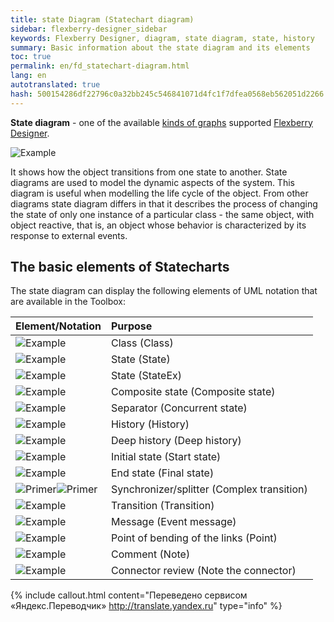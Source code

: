```yaml
---
title: state Diagram (Statechart diagram)
sidebar: flexberry-designer_sidebar
keywords: Flexberry Designer, diagram, state diagram, state, history
summary: Basic information about the state diagram and its elements
toc: true
permalink: en/fd_statechart-diagram.html
lang: en
autotranslated: true
hash: 500154286df22796c0a32bb245c546841071d4fc1f7dfea0568eb562051d2266
---
```


**State diagram** - one of the available [kinds of graphs](fd_editing-diagram.html) supported [Flexberry Designer](fd_flexberry-designer.html).

![Example](/images/pages/products/flexberry-designer/diagram/statechart-diagram.png)

It shows how the object transitions from one state to another. State diagrams are used to model the dynamic aspects of the system. This diagram is useful when modelling the life cycle of the object.
From other diagrams state diagram differs in that it describes the process of changing the state of only one instance of a particular class - the same object, with object reactive, that is, an object whose behavior is characterized by its response to external events.

## The basic elements of Statecharts

The state diagram can display the following elements of UML notation that are available in the Toolbox:

Element/Notation | Purpose
:-----------------------------------|:----------------------------------------------------------
![Example](/images/pages/products/flexberry-designer/diagram/instance.jpg) | Class (Class)
![Example](/images/pages/products/flexberry-designer/diagram/state.jpg) | State (State)
![Example](/images/pages/products/flexberry-designer/diagram/stateex.jpg) | State (StateEx)
![Example](/images/pages/products/flexberry-designer/diagram/statecomposite.jpg) | Composite state (Composite state)
![Example](/images/pages/products/flexberry-designer/diagram/concstate.jpg) | Separator (Concurrent state)
![Example](/images/pages/products/flexberry-designer/diagram/history.jpg) | History (History)
![Example](/images/pages/products/flexberry-designer/diagram/historydeep.jpg) | Deep history (Deep history)
![Example](/images/pages/products/flexberry-designer/diagram/startstate.jpg) | Initial state (Start state)
![Example](/images/pages/products/flexberry-designer/diagram/finalstate.jpg) | End state (Final state)
![Primer](/images/pages/products/flexberry-designer/diagram/complextransition.jpg)![Primer](/images/pages/products/flexberry-designer/diagram/complextransition_ver.jpg) | Synchronizer/splitter (Complex transition)
![Example](/images/pages/products/flexberry-designer/diagram/transition.jpg) | Transition (Transition)
![Example](/images/pages/products/flexberry-designer/diagram/eventmessage.jpg) | Message (Event message)
![Example](/images/pages/products/flexberry-designer/diagram/corner.jpg) | Point of bending of the links (Point)
![Example](/images/pages/products/flexberry-designer/diagram/note.jpg) | Comment (Note)
![Example](/images/pages/products/flexberry-designer/diagram/noteconn.jpg) | Connector review (Note the connector)



{% include callout.html content="Переведено сервисом «Яндекс.Переводчик» <http://translate.yandex.ru>" type="info" %}